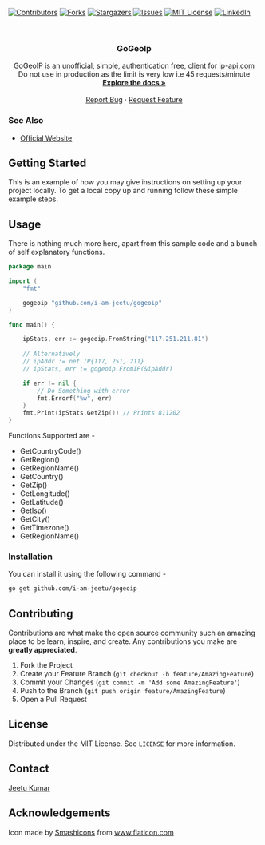 <!--
*** Thanks for checking out this README Template. If you have a suggestion that would
*** make this better, please fork the repo and create a pull request or simply open
*** an issue with the tag "enhancement".
*** Thanks again! Now go create something AMAZING! :D
-->





<!-- PROJECT SHIELDS -->
<!--
*** I'm using markdown "reference style" links for readability.
*** Reference links are enclosed in brackets [ ] instead of parentheses ( ).
*** See the bottom of this document for the declaration of the reference variables
*** for contributors-url, forks-url, etc. This is an optional, concise syntax you may use.
*** https://www.markdownguide.org/basic-syntax/#reference-style-links
-->
[![Contributors][contributors-shield]][contributors-url]
[![Forks][forks-shield]][forks-url]
[![Stargazers][stars-shield]][stars-url]
[![Issues][issues-shield]][issues-url]
[![MIT License][license-shield]][license-url]
[![LinkedIn][linkedin-shield]][linkedin-url]



<!-- PROJECT LOGO -->
<br />
<p align="center">
  <!-- <a href="https://github.com/i-am-jeetu/gogeoip">
    <img src="/home/jeetu/Downloads/laptop.svg" alt="Logo" width="80" height="80">
  </a> -->

  <h3 align="center">GoGeoIp</h3>

  <p align="center"> GoGeoIP is an unofficial, simple, authentication free, client for <a href="https://ip-api.com/">ip-api.com</a>
 <br>
Do not use in production as the limit is very low i.e 45  requests/minute
    <br />
    <a href="HREF:TODOCS"><strong>Explore the docs »</strong></a>
    <br />
    <br />
    <a href="https://github.com/i-am-jeetu/gogeoip/issues">Report Bug</a>
    ·
    <a href="https://github.com/i-am-jeetu/gogeoip/issues">Request Feature</a>
  </p>
</p>



<!-- ABOUT THE PROJECT -->
<!-- ## About The Project -->



### See Also
* [Official Website](https://ip-api.com)



<!-- GETTING STARTED -->
## Getting Started

This is an example of how you may give instructions on setting up your project locally.
To get a local copy up and running follow these simple example steps.

## Usage 
There is nothing much more here, apart from this sample code and a bunch of self explanatory functions. 
```go
package main

import (
	"fmt"

	gogeoip "github.com/i-am-jeetu/gogeoip"
)

func main() {

	ipStats, err := gogeoip.FromString("117.251.211.81")
	
	// Alternatively
	// ipAddr := net.IP{117, 251, 211}
	// ipStats, err := gogeoip.FromIP(&ipAddr)

	if err != nil {
		// Do Something with error
		fmt.Errorf("%w", err)
	}
	fmt.Print(ipStats.GetZip()) // Prints 811202
}
```

Functions Supported are - 
- GetCountryCode()
- GetRegion()
- GetRegionName()
- GetCountry()
- GetZip()
- GetLongitude()
- GetLatitude()
- GetIsp()
- GetCity()
- GetTimezone()
- GetRegionName()


### Installation
You can install it using the following command -

```sh
go get github.com/i-am-jeetu/gogeoip 
```


<!-- CONTRIBUTING -->
## Contributing

Contributions are what make the open source community such an amazing place to be learn, inspire, and create. Any contributions you make are **greatly appreciated**.

1. Fork the Project
2. Create your Feature Branch (`git checkout -b feature/AmazingFeature`)
3. Commit your Changes (`git commit -m 'Add some AmazingFeature'`)
4. Push to the Branch (`git push origin feature/AmazingFeature`)
5. Open a Pull Request



<!-- LICENSE -->
## License

Distributed under the MIT License. See `LICENSE` for more information.



<!-- CONTACT -->
## Contact
[Jeetu Kumar](https://www.linkedin.com/in/img2/) 


<!-- ACKNOWLEDGEMENTS -->
## Acknowledgements
<div>Icon made by <a href="https://www.flaticon.com/authors/smashicons" title="Smashicons">Smashicons</a> from <a href="https://www.flaticon.com/" title="Flaticon">www.flaticon.com</a></div>
<!-- * [GitHub Emoji Cheat Sheet](https://www.webpagefx.com/tools/emoji-cheat-sheet)
* [Img Shields](https://shields.io)
* [Choose an Open Source License](https://choosealicense.com)
* [GitHub Pages](https://pages.github.com)
* [Animate.css](https://daneden.github.io/animate.css)
* [Loaders.css](https://connoratherton.com/loaders)
* [Slick Carousel](https://kenwheeler.github.io/slick)
* [Smooth Scroll](https://github.com/cferdinandi/smooth-scroll)
* [Sticky Kit](http://leafo.net/sticky-kit)
* [JVectorMap](http://jvectormap.com)
* [Font Awesome](https://fontawesome.com) -->





<!-- MARKDOWN LINKS & IMAGES -->
<!-- https://www.markdownguide.org/basic-syntax/#reference-style-links -->
[contributors-shield]: https://img.shields.io/github/contributors/i-am-jeetu/gogeoip?style=flat-square
[contributors-url]: https://github.com/i-am-jeetu/gogeoip/graphs/contributors
[forks-shield]: https://img.shields.io/github/forks/i-am-jeetu/gogeoip.svg?style=flat-square
[forks-url]: https://github.com/othneildrew/Best-README-Template/network/members
[stars-shield]: https://img.shields.io/github/stars/othneildrew/Best-README-Template.svg?style=flat-square
[stars-url]: https://github.com/othneildrew/Best-README-Template/stargazers
[issues-shield]: https://img.shields.io/github/issues/othneildrew/Best-README-Template.svg?style=flat-square
[issues-url]: https://github.com/othneildrew/Best-README-Template/issues
[license-shield]: https://img.shields.io/github/license/othneildrew/Best-README-Template.svg?style=flat-square
[license-url]: https://github.com/othneildrew/Best-README-Template/blob/master/LICENSE.txt
[linkedin-shield]: https://img.shields.io/badge/-LinkedIn-black.svg?style=flat-square&logo=linkedin&colorB=555
[linkedin-url]: https://www.linkedin.com/in/img2/
[product-screenshot]: images/screenshot.png
